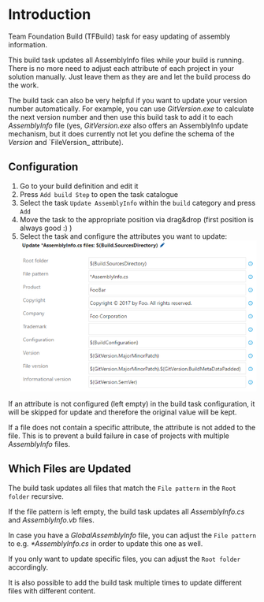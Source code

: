 # Introduction
Team Foundation Build (TFBuild) task for easy updating of assembly information.

This build task updates all AssemblyInfo files while your build is running.
There is no more need to adjust each attribute of each project in your solution manually.
Just leave them as they are and let the build process do the work.

The build task can also be very helpful if you want to update your version number automatically.
For example, you can use _GitVersion.exe_ to calculate the next version number and then use this build task to add it to each _AssemblyInfo_ file
(yes, _GitVersion.exe_ also offers an AssemblyInfo update mechanism, but it does currently not let you define the schema of the _Version_ and `FileVersion_ attribute). 

## Configuration

1. Go to your build definition and edit it
2. Press `Add build Step` to open the task catalogue
3. Select the task `Update AssemblyInfo` within the `build` category and press `Add`
4. Move the task to the appropriate position via drag&drop (first position is always good :) )
5. Select the task and configure the attributes you want to update:
![buildtask-configuration](images/configuration.png)

If an attribute is not configured (left empty) in the build task configuration, it will be skipped for update and therefore the original value will be kept.

If a file does not contain a specific attribute, the attribute is not added to the file. This is to prevent a build failure in case of projects with multiple _AssemblyInfo_ files.

## Which Files are Updated
The build task updates all files that match the `File pattern`  in the `Root folder` recursive. 

If the file pattern is left empty, the build task updates all _AssemblyInfo.cs_ and _AssemblyInfo.vb_ files.

In case you have a _GlobalAssemblyInfo_ file, you can adjust the `File pattern` to e.g. _*AssemblyInfo.cs_ in order to update this one as well.

If you only want to update specific files, you can adjust the `Root folder` accordingly.

It is also possible to add the build task multiple times to update different files with different content.